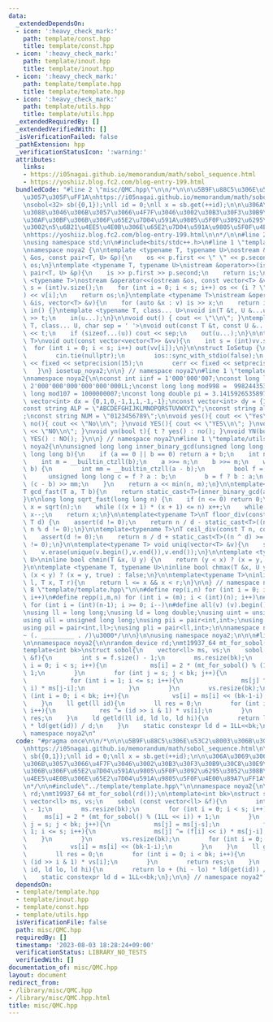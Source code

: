 ```yaml
---
data:
  _extendedDependsOn:
  - icon: ':heavy_check_mark:'
    path: template/const.hpp
    title: template/const.hpp
  - icon: ':heavy_check_mark:'
    path: template/inout.hpp
    title: template/inout.hpp
  - icon: ':heavy_check_mark:'
    path: template/template.hpp
    title: template/template.hpp
  - icon: ':heavy_check_mark:'
    path: template/utils.hpp
    title: template/utils.hpp
  _extendedRequiredBy: []
  _extendedVerifiedWith: []
  _isVerificationFailed: false
  _pathExtension: hpp
  _verificationStatusIcon: ':warning:'
  attributes:
    links:
    - https://i05nagai.github.io/memorandum/math/sobol_sequence.html
    - https://yoshiiz.blog.fc2.com/blog-entry-199.html
  bundledCode: "#line 2 \"misc/QMC.hpp\"\n\n/*\n\n\u5B9F\u88C5\u306E\u53C2\u8003\u306B\
    \u3057\u305F\uFF1A\nhttps://i05nagai.github.io/memorandum/math/sobol_sequence.html\n\
    \nsobol<32> sb({0,1});\nll id = 0;\nll x = sb.get(++id);\n\n\u306A\u3069\u306E\
    \u3088\u3046\u306B\u3057\u3066\u4F7F\u3046\u3002\u30B3\u30F3\u30B9\u30C8\u30E9\
    \u30AF\u30BF\u306B\u306F\u65E2\u7D04\u591A\u9805\u5F0F\u3092\u6295\u3052\u308B\
    \u3002\n5\u6B21\u4EE5\u4E0B\u306E\u65E2\u7D04\u591A\u9805\u5F0F\u4E00\u89A7\uFF1A\
    \nhttps://yoshiiz.blog.fc2.com/blog-entry-199.html\n\n*/\n\n#line 2 \"template/template.hpp\"\
    \nusing namespace std;\n\n#include<bits/stdc++.h>\n#line 1 \"template/inout.hpp\"\
    \nnamespace noya2 {\n\ntemplate <typename T, typename U>\nostream &operator<<(ostream\
    \ &os, const pair<T, U> &p){\n    os << p.first << \" \" << p.second;\n    return\
    \ os;\n}\ntemplate <typename T, typename U>\nistream &operator>>(istream &is,\
    \ pair<T, U> &p){\n    is >> p.first >> p.second;\n    return is;\n}\n\ntemplate\
    \ <typename T>\nostream &operator<<(ostream &os, const vector<T> &v){\n    int\
    \ s = (int)v.size();\n    for (int i = 0; i < s; i++) os << (i ? \" \" : \"\"\
    ) << v[i];\n    return os;\n}\ntemplate <typename T>\nistream &operator>>(istream\
    \ &is, vector<T> &v){\n    for (auto &x : v) is >> x;\n    return is;\n}\n\nvoid\
    \ in() {}\ntemplate <typename T, class... U>\nvoid in(T &t, U &...u){\n    cin\
    \ >> t;\n    in(u...);\n}\n\nvoid out() { cout << \"\\n\"; }\ntemplate <typename\
    \ T, class... U, char sep = ' '>\nvoid out(const T &t, const U &...u){\n    cout\
    \ << t;\n    if (sizeof...(u)) cout << sep;\n    out(u...);\n}\n\ntemplate<typename\
    \ T>\nvoid out(const vector<vector<T>> &vv){\n    int s = (int)vv.size();\n  \
    \  for (int i = 0; i < s; i++) out(vv[i]);\n}\n\nstruct IoSetup {\n    IoSetup(){\n\
    \        cin.tie(nullptr);\n        ios::sync_with_stdio(false);\n        cout\
    \ << fixed << setprecision(15);\n        cerr << fixed << setprecision(7);\n \
    \   }\n} iosetup_noya2;\n\n} // namespace noya2\n#line 1 \"template/const.hpp\"\
    \nnamespace noya2{\n\nconst int iinf = 1'000'000'007;\nconst long long linf =\
    \ 2'000'000'000'000'000'000LL;\nconst long long mod998 =  998244353;\nconst long\
    \ long mod107 = 1000000007;\nconst long double pi = 3.14159265358979323;\nconst\
    \ vector<int> dx = {0,1,0,-1,1,1,-1,-1};\nconst vector<int> dy = {1,0,-1,0,1,-1,-1,1};\n\
    const string ALP = \"ABCDEFGHIJKLMNOPQRSTUVWXYZ\";\nconst string alp = \"abcdefghijklmnopqrstuvwxyz\"\
    ;\nconst string NUM = \"0123456789\";\n\nvoid yes(){ cout << \"Yes\\n\"; }\nvoid\
    \ no(){ cout << \"No\\n\"; }\nvoid YES(){ cout << \"YES\\n\"; }\nvoid NO(){ cout\
    \ << \"NO\\n\"; }\nvoid yn(bool t){ t ? yes() : no(); }\nvoid YN(bool t){ t ?\
    \ YES() : NO(); }\n\n} // namespace noya2\n#line 1 \"template/utils.hpp\"\nnamespace\
    \ noya2{\n\nunsigned long long inner_binary_gcd(unsigned long long a, unsigned\
    \ long long b){\n    if (a == 0 || b == 0) return a + b;\n    int n = __builtin_ctzll(a);\n\
    \    int m = __builtin_ctzll(b);\n    a >>= n;\n    b >>= m;\n    while (a !=\
    \ b) {\n        int mm = __builtin_ctzll(a - b);\n        bool f = a > b;\n  \
    \      unsigned long long c = f ? a : b;\n        b = f ? b : a;\n        a =\
    \ (c - b) >> mm;\n    }\n    return a << min(n, m);\n}\n\ntemplate<typename T>\n\
    T gcd_fast(T a, T b){\n    return static_cast<T>(inner_binary_gcd(abs(a),abs(b)));\n\
    }\n\nlong long sqrt_fast(long long n) {\n    if (n <= 0) return 0;\n    long long\
    \ x = sqrt(n);\n    while ((x + 1) * (x + 1) <= n) x++;\n    while (x * x > n)\
    \ x--;\n    return x;\n}\n\ntemplate<typename T>\nT floor_div(const T n, const\
    \ T d) {\n    assert(d != 0);\n    return n / d - static_cast<T>((n ^ d) < 0 &&\
    \ n % d != 0);\n}\n\ntemplate<typename T>\nT ceil_div(const T n, const T d) {\n\
    \    assert(d != 0);\n    return n / d + static_cast<T>((n ^ d) >= 0 && n % d\
    \ != 0);\n}\n\ntemplate<typename T> void uniq(vector<T> &v){\n    sort(v.begin(),v.end());\n\
    \    v.erase(unique(v.begin(),v.end()),v.end());\n}\n\ntemplate <typename T, typename\
    \ U>\ninline bool chmin(T &x, U y) {\n    return (y < x) ? (x = y, true) : false;\n\
    }\n\ntemplate <typename T, typename U>\ninline bool chmax(T &x, U y) {\n    return\
    \ (x < y) ? (x = y, true) : false;\n}\n\ntemplate<typename T>\ninline bool range(T\
    \ l, T x, T r){\n    return l <= x && x < r;\n}\n\n} // namespace noya2\n#line\
    \ 8 \"template/template.hpp\"\n\n#define rep(i,n) for (int i = 0; i < (int)(n);\
    \ i++)\n#define repp(i,m,n) for (int i = (m); i < (int)(n); i++)\n#define reb(i,n)\
    \ for (int i = (int)(n-1); i >= 0; i--)\n#define all(v) (v).begin(),(v).end()\n\
    \nusing ll = long long;\nusing ld = long double;\nusing uint = unsigned int;\n\
    using ull = unsigned long long;\nusing pii = pair<int,int>;\nusing pll = pair<ll,ll>;\n\
    using pil = pair<int,ll>;\nusing pli = pair<ll,int>;\n\nnamespace noya2{\n\n/*\u3000\
    ~ (. _________ . /)\u3000*/\n\n}\n\nusing namespace noya2;\n\n\n#line 19 \"misc/QMC.hpp\"\
    \n\nnamespace noya2{\n\nrandom_device rd;\nmt19937_64 mt_for_sobol(rd());\n\n\
    template<int bk>\nstruct sobol{\n    vector<ll> ms, vs;\n    sobol (const vector<ll>\
    \ &f){\n        int s = f.size() - 1;\n        ms.resize(bk);\n        for (int\
    \ i = 0; i < s; i++){\n            ms[i] = 2 * (mt_for_sobol() % (1LL << i)) +\
    \ 1;\n        }\n        for (int j = s; j < bk; j++){\n            ms[j] = ms[j-s];\n\
    \            for (int i = 1; i <= s; i++){\n                ms[j] ^= (f[i] <<\
    \ i) * ms[j-i];\n            }\n        }\n        vs.resize(bk);\n        for\
    \ (int i = 0; i < bk; i++){\n            vs[i] = ms[i] << (bk-1-i);\n        }\n\
    \    }\n    ll get(ll id){\n        ll res = 0;\n        for (int i = 0; i < bk;\
    \ i++){\n            res ^= (id >> i & 1) * vs[i];\n        }\n        return\
    \ res;\n    }\n    ld getld(ll id, ld lo, ld hi){\n        return lo + (hi - lo)\
    \ * ld(get(id)) / d;\n    }\n    static constexpr ld d = 1LL<<bk;\n};\n\n} //\
    \ namespace noya2\n"
  code: "#pragma once\n\n/*\n\n\u5B9F\u88C5\u306E\u53C2\u8003\u306B\u3057\u305F\uFF1A\
    \nhttps://i05nagai.github.io/memorandum/math/sobol_sequence.html\n\nsobol<32>\
    \ sb({0,1});\nll id = 0;\nll x = sb.get(++id);\n\n\u306A\u3069\u306E\u3088\u3046\
    \u306B\u3057\u3066\u4F7F\u3046\u3002\u30B3\u30F3\u30B9\u30C8\u30E9\u30AF\u30BF\
    \u306B\u306F\u65E2\u7D04\u591A\u9805\u5F0F\u3092\u6295\u3052\u308B\u3002\n5\u6B21\
    \u4EE5\u4E0B\u306E\u65E2\u7D04\u591A\u9805\u5F0F\u4E00\u89A7\uFF1A\nhttps://yoshiiz.blog.fc2.com/blog-entry-199.html\n\
    \n*/\n\n#include\"../template/template.hpp\"\n\nnamespace noya2{\n\nrandom_device\
    \ rd;\nmt19937_64 mt_for_sobol(rd());\n\ntemplate<int bk>\nstruct sobol{\n   \
    \ vector<ll> ms, vs;\n    sobol (const vector<ll> &f){\n        int s = f.size()\
    \ - 1;\n        ms.resize(bk);\n        for (int i = 0; i < s; i++){\n       \
    \     ms[i] = 2 * (mt_for_sobol() % (1LL << i)) + 1;\n        }\n        for (int\
    \ j = s; j < bk; j++){\n            ms[j] = ms[j-s];\n            for (int i =\
    \ 1; i <= s; i++){\n                ms[j] ^= (f[i] << i) * ms[j-i];\n        \
    \    }\n        }\n        vs.resize(bk);\n        for (int i = 0; i < bk; i++){\n\
    \            vs[i] = ms[i] << (bk-1-i);\n        }\n    }\n    ll get(ll id){\n\
    \        ll res = 0;\n        for (int i = 0; i < bk; i++){\n            res ^=\
    \ (id >> i & 1) * vs[i];\n        }\n        return res;\n    }\n    ld getld(ll\
    \ id, ld lo, ld hi){\n        return lo + (hi - lo) * ld(get(id)) / d;\n    }\n\
    \    static constexpr ld d = 1LL<<bk;\n};\n\n} // namespace noya2"
  dependsOn:
  - template/template.hpp
  - template/inout.hpp
  - template/const.hpp
  - template/utils.hpp
  isVerificationFile: false
  path: misc/QMC.hpp
  requiredBy: []
  timestamp: '2023-08-03 18:28:24+09:00'
  verificationStatus: LIBRARY_NO_TESTS
  verifiedWith: []
documentation_of: misc/QMC.hpp
layout: document
redirect_from:
- /library/misc/QMC.hpp
- /library/misc/QMC.hpp.html
title: misc/QMC.hpp
---
```

